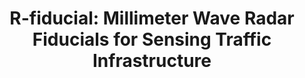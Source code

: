 ---
layout: publication
title: "R-fiducial: Millimeter Wave Radar Fiducials for Sensing Traffic Infrastructure"
short_title: "R-fiducial"
tags: Vehicle
cover: /data/images/pubpic/rfiducial.png
authors: "Kshitiz Bansal, Manideep Dunna, Sanjeev Ganesh, Eamon Patmasing, Dinesh Bharadia"
author_list:
    - name: Kshitiz Bansal
      email: ksbansal@ucsd.edu
    - name: Manideep Dunna
      url: https://manideepabc.github.io/
      email: mdunna@ucsd.edu
    - name: Sanjeev Ganesh
      email: santhiag@eng.ucsd.edu   
    - name: Eamon Patmasing
      email: epatamas@ucsd.edu
    - name: Dinesh Bharadia
      url: https://dineshb-ucsd.github.io/
      email: dineshb@ucsd.edu
conference: "2023 IEEE 97th Vehicular Technology Conference (VTC2023-Spring)"
conference_site: https://events.vtsociety.org/vtc2023-spring/
paper: https://ieeexplore.ieee.org/stamp/stamp.jsp?arnumber=10199374
video: #TBD
video_str: Demo
# slides: /data/files/mmspoof_slides.pdf
# video: https://www.youtube.com/embed/Lx6Hn4g7ItQ
# press:
#   date: "May 24, 2023"
#   url: https://today.ucsd.edu/story/team-develops-new-attacker-device-to-improve-autonomous-car-safety
#   headline: Team Develops New "Attacker" Device to Improve Autonomous Car Safety
description:
    - text: "Millimeter wave (mmWave) sensing has recently gained attention for its robustness in challenging environments.
		     When visual sensors such as cameras fail to perform, mmWave radars can be used to provide reliable performance. However,
			the poor scattering performance and lack of texture in millimeter waves can make it difficult for radars to identify objects in some situations precisely. In this paper, we take insight from camera fiducials which are very easily identifiable by a camera, and	present R-fiducial tags, which smartly augment the current infrastructure to enable myriad applications with mmwave radars. R-fiducial acts as fiducials for mmwave sensing, similar to camera fiducials, and can be reliably identified by a mmwave radar. We identify a set of requirements for millimeter wave fiducials and show how R-fiducial meets them all. R-fiducial uses a novel spread-spectrum modulation technique to provide low latency with high reliability. Our evaluations show that R-fiducial can be reliably detected with a 100% detection rate up to 25 meters with a 120-degree field of view and a few milliseconds of latency. We also conduct experiments and case studies in adverse and low visibility conditions to demonstrate the potential of R-fiducial in a variety of applications."
      image: /data/images/pubpic/rfiducial.png
      image_width: 800 # px

---